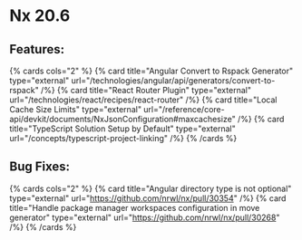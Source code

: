 # Nx 20.6

## Features:

{% cards cols="2" %}
{% card title="Angular Convert to Rspack Generator" type="external" url="/technologies/angular/api/generators/convert-to-rspack" /%}
{% card title="React Router Plugin" type="external" url="/technologies/react/recipes/react-router" /%}
{% card title="Local Cache Size Limits" type="external" url="/reference/core-api/devkit/documents/NxJsonConfiguration#maxcachesize" /%}
{% card title="TypeScript Solution Setup by Default" type="external" url="/concepts/typescript-project-linking" /%}
{% /cards %}

## Bug Fixes:

{% cards cols="2" %}
{% card title="Angular directory type is not optional" type="external" url="https://github.com/nrwl/nx/pull/30354" /%}
{% card title="Handle package manager workspaces configuration in move generator" type="external" url="https://github.com/nrwl/nx/pull/30268" /%}
{% /cards %}
